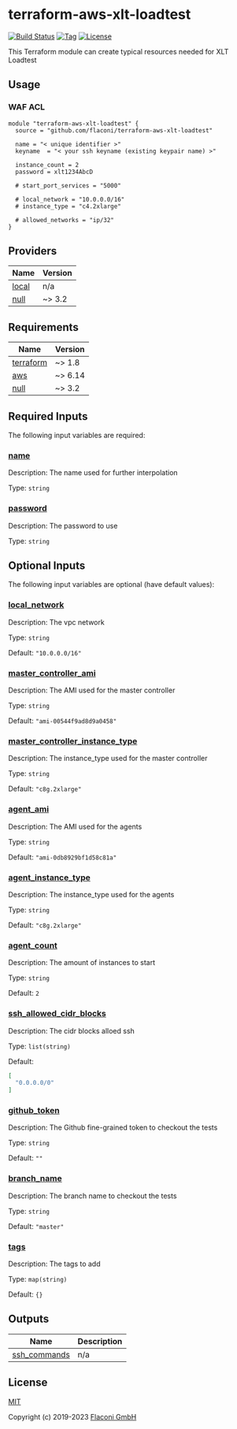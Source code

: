 # terraform-aws-xlt-loadtest


[![Build Status](https://travis-ci.com/Flaconi/terraform-aws-xlt-loadtest.svg?branch=master)](https://travis-ci.com/Flaconi/terraform-aws-xlt-loadtest)
[![Tag](https://img.shields.io/github/tag/Flaconi/terraform-aws-xlt-loadtest.svg)](https://github.com/Flaconi/terraform-aws-xlt-loadtest/releases)
[![License](https://img.shields.io/badge/license-MIT-blue.svg)](https://opensource.org/licenses/MIT)


This Terraform module can create typical resources needed for XLT Loadtest

## Usage

### WAF ACL

```hcl
module "terraform-aws-xlt-loadtest" {
  source = "github.com/flaconi/terraform-aws-xlt-loadtest"

  name = "< unique identifier >"
  keyname  = "< your ssh keyname (existing keypair name) >"

  instance_count = 2
  password = xlt1234AbcD

  # start_port_services = "5000"

  # local_network = "10.0.0.0/16"
  # instance_type = "c4.2xlarge"

  # allowed_networks = "ip/32"
}

```

<!-- TFDOCS_HEADER_START -->


<!-- TFDOCS_HEADER_END -->

<!-- TFDOCS_PROVIDER_START -->
## Providers

| Name | Version |
|------|---------|
| <a name="provider_local"></a> [local](#provider\_local) | n/a |
| <a name="provider_null"></a> [null](#provider\_null) | ~> 3.2 |

<!-- TFDOCS_PROVIDER_END -->

<!-- TFDOCS_REQUIREMENTS_START -->
## Requirements

| Name | Version |
|------|---------|
| <a name="requirement_terraform"></a> [terraform](#requirement\_terraform) | ~> 1.8 |
| <a name="requirement_aws"></a> [aws](#requirement\_aws) | ~> 6.14 |
| <a name="requirement_null"></a> [null](#requirement\_null) | ~> 3.2 |

<!-- TFDOCS_REQUIREMENTS_END -->

<!-- TFDOCS_INPUTS_START -->
## Required Inputs

The following input variables are required:

### <a name="input_name"></a> [name](#input\_name)

Description: The name used for further interpolation

Type: `string`

### <a name="input_password"></a> [password](#input\_password)

Description: The password to use

Type: `string`

## Optional Inputs

The following input variables are optional (have default values):

### <a name="input_local_network"></a> [local\_network](#input\_local\_network)

Description: The vpc network

Type: `string`

Default: `"10.0.0.0/16"`

### <a name="input_master_controller_ami"></a> [master\_controller\_ami](#input\_master\_controller\_ami)

Description: The AMI used for the master controller

Type: `string`

Default: `"ami-00544f9ad8d9a0458"`

### <a name="input_master_controller_instance_type"></a> [master\_controller\_instance\_type](#input\_master\_controller\_instance\_type)

Description: The instance\_type used for the master controller

Type: `string`

Default: `"c8g.2xlarge"`

### <a name="input_agent_ami"></a> [agent\_ami](#input\_agent\_ami)

Description: The AMI used for the agents

Type: `string`

Default: `"ami-0db8929bf1d58c81a"`

### <a name="input_agent_instance_type"></a> [agent\_instance\_type](#input\_agent\_instance\_type)

Description: The instance\_type used for the agents

Type: `string`

Default: `"c8g.2xlarge"`

### <a name="input_agent_count"></a> [agent\_count](#input\_agent\_count)

Description: The amount of instances to start

Type: `string`

Default: `2`

### <a name="input_ssh_allowed_cidr_blocks"></a> [ssh\_allowed\_cidr\_blocks](#input\_ssh\_allowed\_cidr\_blocks)

Description: The cidr blocks alloed ssh

Type: `list(string)`

Default:

```json
[
  "0.0.0.0/0"
]
```

### <a name="input_github_token"></a> [github\_token](#input\_github\_token)

Description: The Github fine-grained token to checkout the tests

Type: `string`

Default: `""`

### <a name="input_branch_name"></a> [branch\_name](#input\_branch\_name)

Description: The branch name to checkout the tests

Type: `string`

Default: `"master"`

### <a name="input_tags"></a> [tags](#input\_tags)

Description: The tags to add

Type: `map(string)`

Default: `{}`

<!-- TFDOCS_INPUTS_END -->

<!-- TFDOCS_OUTPUTS_START -->
## Outputs

| Name | Description |
|------|-------------|
| <a name="output_ssh_commands"></a> [ssh\_commands](#output\_ssh\_commands) | n/a |

<!-- TFDOCS_OUTPUTS_END -->



## License

[MIT](LICENSE)

Copyright (c) 2019-2023 [Flaconi GmbH](https://github.com/Flaconi)
